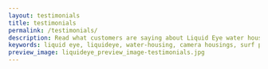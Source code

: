 ```yaml
---
layout: testimonials
title: testimonials
permalink: /testimonials/
description: Read what customers are saying about Liquid Eye water housings.
keywords: liquid eye, liquideye, water-housing, camera housings, surf photography, liquid eye team, professional, quotes, bio, info,
preview_image: liquideye_preview_image-testimonials.jpg
---
```

